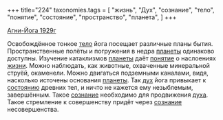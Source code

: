 +++
title="224"
taxonomies.tags = [
 "жизнь",
 "Дух",
 "сознание",
 "тело",
 "понятие",
 "состояние",
 "пространство",
 "планета",
]
+++

[Агни-Йога 1929г](/agni/1929)

Освобождённое тонкое [тело](/tags/тело) йога посещает различные планы бытия. Пространственные полёты и погружения в недра [планеты](/tags/планета) одинаково доступны. Изучение катаклизмов [планеты](/tags/планета) даёт [понятие](/tags/понятие) о наслоениях [жизни](/tags/жизнь). Можно наблюдать, как животные, охваченные минеральной струёй, окаменели. Можно двигаться подземными каналами, видя, насколько источены основания [планеты](/tags/планета). Так [дух](/tags/Дух) йога привыкает к [состоянию](/tags/состояние) древних тел, и ничто не кажется ему незыблемым, завершённым. Такое [сознание](/tags/сознание) необходимо для продвижения [духа](/tags/Дух). Такое стремление к совершенству придёт через [сознание](/tags/сознание) несовершенства.